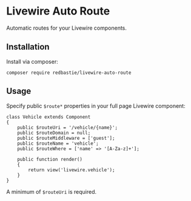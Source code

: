 # Livewire Auto Route

Automatic routes for your Livewire components.

## Installation

Install via composer:

    composer require redbastie/livewire-auto-route

## Usage

Specify public `$route*` properties in your full page Livewire component:

    class Vehicle extends Component
    {
        public $routeUri = '/vehicle/{name}';
        public $routeDomain = null;
        public $routeMiddleware = ['guest'];
        public $routeName = 'vehicle';
        public $routeWhere = ['name' => '[A-Za-z]+'];
    
        public function render()
        {
            return view('livewire.vehicle');
        }
    }

A minimum of `$routeUri` is required.

